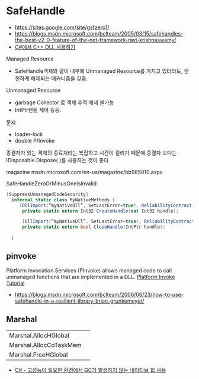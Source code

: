 # SafeHandle

- <https://sites.google.com/site/gsfzero1/>
- <https://blogs.msdn.microsoft.com/bclteam/2005/03/15/safehandles-the-best-v2-0-feature-of-the-net-framework-ravi-krishnaswamy/>
- [C#에서 C++ DLL 사용하기](https://libsora.so/posts/csharp-cpp-dll/)



Managed Resource
- SafeHandle객체와 같이 내부에 Unmanaged Resource를 가지고 있더라도, 안전하게 해제되는 매커니즘을 갖춤.

Unmanaged Resource
- garbage Collector 로 객체 추적 해제 불가능
- IntPtr핸들 제어 등등.



문제
* loader-lock
* double P/Invoke


종결자가 있는 객체의 종료처리는 복잡하고 시간이 걸리기 때문에 종결자 보다는 IDisposable.Dispose( )를 사용하는 것이 좋다


magazine
msdn.microsoft.com/en-us/magazine/bb985010.aspx


SafeHandleZeroOrMinusOneIsInvalid

``` cs
[SuppressUnmanagedCodeSecurity]
  internal static class MyNativeMethods {
     [DllImport(“myNativeDll”, SetLastError=true), ReliabilityContract(Consistency.WillNotCorruptState, Cer.MayFail)]
      private static extern Int32 CreateHandle(out Int32 handle);

      [DllImport(“myNativeDll”, SetLastError=true), ReliabilityContract(Consistency.WillNotCorruptState, Cer.Success)]
      private static extern bool CloseHandle(IntPtr handle);

  }

```

## pinvoke

Platform Invocation Services (PInvoke) allows managed code to call unmanaged functions that are implemented in a DLL.
[Platform Invoke Tutorial](https://msdn.microsoft.com/en-us/library/aa288468(v=vs.71).aspx)

- <https://blogs.msdn.microsoft.com/bclteam/2006/06/23/how-to-use-safehandle-in-a-resilient-library-brian-grunkemeyer/>


## Marshal

|                        |     |
| ---------------------- | --- |
| Marshal.AllocHGlobal   |     |
| Marshal.AllocCoTaskMem |     |
| Marshal.FreeHGlobal    |     |

- [C# - 고성능이 필요한 환경에서 GC가 발생하지 않는 네이티브 힙 사용](https://www.sysnet.pe.kr/2/0/12036)
